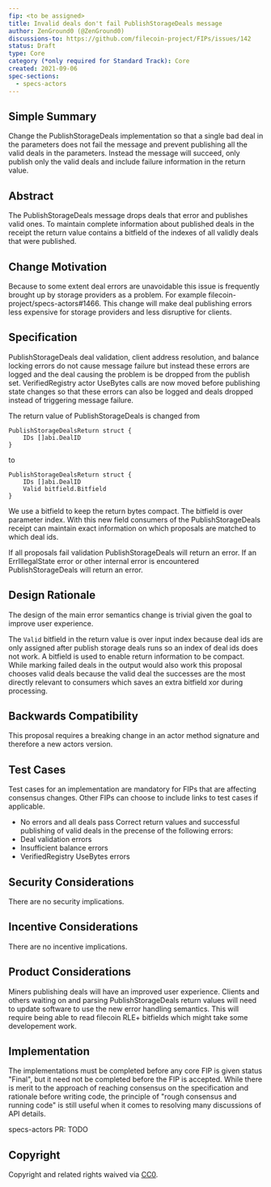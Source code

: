 ```yaml
---
fip: <to be assigned>
title: Invalid deals don't fail PublishStorageDeals message
author: ZenGround0 (@ZenGround0)
discussions-to: https://github.com/filecoin-project/FIPs/issues/142
status: Draft
type: Core
category (*only required for Standard Track): Core
created: 2021-09-06
spec-sections: 
  - specs-actors
---
```


<!--You can leave these HTML comments in your merged FIP and delete the visible duplicate text guides, they will not appear and may be helpful to refer to if you edit it again. This is the suggested template for new FIPs. Note that a FIP number will be assigned by an editor. When opening a pull request to submit your FIP, please use an abbreviated title in the filename, `fip-draft_title_abbrev.md`. The title should be 44 characters or less.-->

## Simple Summary
<!--"If you can't explain it simply, you don't understand it well enough." Provide a simplified and layman-accessible explanation of the FIP.-->
Change the PublishStorageDeals implementation so that a single bad deal in the parameters does not fail the message and prevent publishing all the valid deals in the parameters. Instead the message will succeed, only publish only the valid deals and include failure information in the return value.

## Abstract
<!--A short (~200 word) description of the technical issue being addressed.-->
The PublishStorageDeals message drops deals that error and publishes valid ones. To maintain complete information about published deals in the receipt the return value contains a bitfield of the indexes of all validly deals that were published.

## Change Motivation
<!--The motivation is critical for FIPs that want to change the Filecoin protocol. It should clearly explain why the existing protocol specification is inadequate to address the problem that the FIP solves. FIP submissions without sufficient motivation may be rejected outright.-->
Because to some extent deal errors are unavoidable this issue is frequently brought up by storage providers as a problem. For example filecoin-project/specs-actors#1466. This change will make deal publishing errors less expensive for storage providers and less disruptive for clients.

## Specification
<!--The technical specification should describe the syntax and semantics of any new feature. The specification should be detailed enough to allow competing, interoperable implementations for any of the current Filecoin implementations. -->

PublishStorageDeals deal validation, client address resolution, and balance locking errors do not cause message failure but instead these errors are logged and the deal causing the problem is be dropped from the publish set. VerifiedRegistry actor UseBytes calls are now moved before publishing state changes so that these errors can also be logged and deals dropped instead of triggering message failure.

The return value of PublishStorageDeals is changed from

```golang
PublishStorageDealsReturn struct {
    IDs []abi.DealID
}
```
to
```golang
PublishStorageDealsReturn struct {
    IDs []abi.DealID
    Valid bitfield.Bitfield
}
```

We use a bitfield to keep the return bytes compact. The bitfield is over parameter index. With this new field consumers of the PublishStorageDeals receipt can maintain exact information on which proposals are matched to which deal ids.

If all proposals fail validation PublishStorageDeals will return an error. If an ErrIllegalState error or other internal error is encountered PublishStorageDeals will return an error.

## Design Rationale
<!--The rationale fleshes out the specification by describing what motivated the design and why particular design decisions were made. It should describe alternate designs that were considered and related work, e.g. how the feature is supported in other languages. The rationale may also provide evidence of consensus within the community, and should discuss important objections or concerns raised during discussion.-->
The design of the main error semantics change is trivial given the goal to improve user experience.

The `Valid` bitfield in the return value is over input index because deal ids are only assigned after publish storage deals runs so an index of deal ids does not work.  A bitfield is used to enable return information to be compact.  While marking failed deals in the output would also work this proposal chooses valid deals because the valid deal the successes are the most directly relevant to consumers which saves an extra bitfield xor during processing.

## Backwards Compatibility
<!--All FIPs that introduce backwards incompatibilities must include a section describing these incompatibilities and their severity. The FIP must explain how the author proposes to deal with these incompatibilities. FIP submissions without a sufficient backwards compatibility treatise may be rejected outright.-->
This proposal requires a breaking change in an actor method signature and therefore a new actors version.

## Test Cases
<!--Test cases for an implementation are mandatory for FIPs that are affecting consensus changes. Other FIPs can choose to include links to test cases if applicable.-->
Test cases for an implementation are mandatory for FIPs that are affecting consensus changes. Other FIPs can choose to include links to test cases if applicable.
* No errors and all deals pass
Correct return values and successful publishing of valid deals in the precense of the following errors:
* Deal validation errors
* Insufficient balance errors
* VerifiedRegistry UseBytes errors

## Security Considerations
<!--All FIPs must contain a section that discusses the security implications/considerations relevant to the proposed change. Include information that might be important for security discussions, surfaces risks and can be used throughout the life cycle of the proposal. E.g. include security-relevant design decisions, concerns, important discussions, implementation-specific guidance and pitfalls, an outline of threats and risks and how they are being addressed. FIP submissions missing the "Security Considerations" section will be rejected. A FIP cannot proceed to status "Final" without a Security Considerations discussion deemed sufficient by the reviewers.-->

There are no security implications.

## Incentive Considerations
<!--All FIPs must contain a section that discusses the incentive implications/considerations relative to the proposed change. Include information that might be important for incentive discussion. A discussion on how the proposed change will incentivize reliable and useful storage is required. FIP submissions missing the "Incentive Considerations" section will be rejected. An FIP cannot proceed to status "Final" without a Incentive Considerations discussion deemed sufficient by the reviewers.-->

There are no incentive implications.

## Product Considerations
<!--All FIPs must contain a section that discusses the product implications/considerations relative to the proposed change. Include information that might be important for product discussion. A discussion on how the proposed change will enable better storage-related goods and services to be developed on Filecoin. FIP submissions missing the "Product Considerations" section will be rejected. An FIP cannot proceed to status "Final" without a Product Considerations discussion deemed sufficient by the reviewers.-->

Miners publishing deals will have an improved user experience.  Clients and others waiting on and parsing PublishStorageDeals return values will need to update software to use the new error handling semantics.  This will require being able to read filecoin RLE+ bitfields which might take some developement work.

## Implementation
<!--The implementations must be completed before any core FIP is given status "Final", but it need not be completed before the FIP is accepted. While there is merit to the approach of reaching consensus on the specification and rationale before writing code, the principle of "rough consensus and running code" is still useful when it comes to resolving many discussions of API details.-->
The implementations must be completed before any core FIP is given status "Final", but it need not be completed before the FIP is accepted. While there is merit to the approach of reaching consensus on the specification and rationale before writing code, the principle of "rough consensus and running code" is still useful when it comes to resolving many discussions of API details.

specs-actors PR: TODO
## Copyright
Copyright and related rights waived via [CC0](https://creativecommons.org/publicdomain/zero/1.0/).
